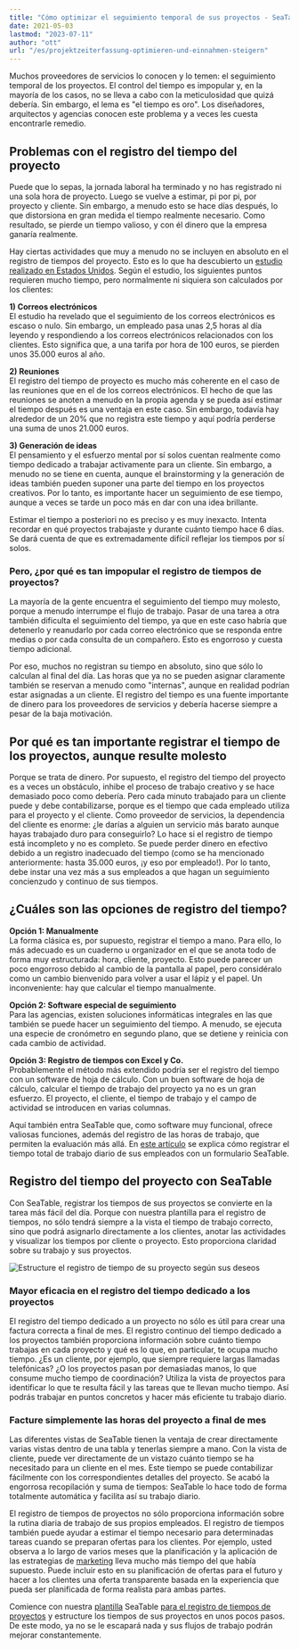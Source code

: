 ```yaml
---
title: "Cómo optimizar el seguimiento temporal de sus proyectos - SeaTable"
date: 2021-05-03
lastmod: "2023-07-11"
author: "ott"
url: "/es/projektzeiterfassung-optimieren-und-einnahmen-steigern"
---
```


Muchos proveedores de servicios lo conocen y lo temen: el seguimiento temporal de los proyectos. El control del tiempo es impopular y, en la mayoría de los casos, no se lleva a cabo con la meticulosidad que quizá debería. Sin embargo, el lema es "el tiempo es oro". Los diseñadores, arquitectos y agencias conocen este problema y a veces les cuesta encontrarle remedio.

## Problemas con el registro del tiempo del proyecto

Puede que lo sepas, la jornada laboral ha terminado y no has registrado ni una sola hora de proyecto. Luego se vuelve a estimar, pi por pi, por proyecto y cliente. Sin embargo, a menudo esto se hace días después, lo que distorsiona en gran medida el tiempo realmente necesario. Como resultado, se pierde un tiempo valioso, y con él dinero que la empresa ganaría realmente.

Hay ciertas actividades que muy a menudo no se incluyen en absoluto en el registro de tiempos del proyecto. Esto es lo que ha descubierto un [estudio realizado en Estados Unidos](https://www.accelo.com/assets/Uploads/Time-is-Money-White-Paper-Accelo.pdf). Según el estudio, los siguientes puntos requieren mucho tiempo, pero normalmente ni siquiera son calculados por los clientes:

**1) Correos electrónicos**  
El estudio ha revelado que el seguimiento de los correos electrónicos es escaso o nulo. Sin embargo, un empleado pasa unas 2,5 horas al día leyendo y respondiendo a los correos electrónicos relacionados con los clientes. Esto significa que, a una tarifa por hora de 100 euros, se pierden unos 35.000 euros al año.

**2) Reuniones**  
El registro del tiempo de proyecto es mucho más coherente en el caso de las reuniones que en el de los correos electrónicos. El hecho de que las reuniones se anoten a menudo en la propia agenda y se pueda así estimar el tiempo después es una ventaja en este caso. Sin embargo, todavía hay alrededor de un 20% que no registra este tiempo y aquí podría perderse una suma de unos 21.000 euros.

**3) Generación de ideas**  
El pensamiento y el esfuerzo mental por sí solos cuentan realmente como tiempo dedicado a trabajar activamente para un cliente. Sin embargo, a menudo no se tiene en cuenta, aunque el brainstorming y la generación de ideas también pueden suponer una parte del tiempo en los proyectos creativos. Por lo tanto, es importante hacer un seguimiento de ese tiempo, aunque a veces se tarde un poco más en dar con una idea brillante.

Estimar el tiempo a posteriori no es preciso y es muy inexacto. Intenta recordar en qué proyectos trabajaste y durante cuánto tiempo hace 6 días. Se dará cuenta de que es extremadamente difícil reflejar los tiempos por sí solos.

### Pero, ¿por qué es tan impopular el registro de tiempos de proyectos?

La mayoría de la gente encuentra el seguimiento del tiempo muy molesto, porque a menudo interrumpe el flujo de trabajo. Pasar de una tarea a otra también dificulta el seguimiento del tiempo, ya que en este caso habría que detenerlo y reanudarlo por cada correo electrónico que se responda entre medias o por cada consulta de un compañero. Esto es engorroso y cuesta tiempo adicional.

Por eso, muchos no registran su tiempo en absoluto, sino que sólo lo calculan al final del día. Las horas que ya no se pueden asignar claramente también se reservan a menudo como "internas", aunque en realidad podrían estar asignadas a un cliente. El registro del tiempo es una fuente importante de dinero para los proveedores de servicios y debería hacerse siempre a pesar de la baja motivación.

## Por qué es tan importante registrar el tiempo de los proyectos, aunque resulte molesto

Porque se trata de dinero. Por supuesto, el registro del tiempo del proyecto es a veces un obstáculo, inhibe el proceso de trabajo creativo y se hace demasiado poco como debería. Pero cada minuto trabajado para un cliente puede y debe contabilizarse, porque es el tiempo que cada empleado utiliza para el proyecto y el cliente. Como proveedor de servicios, la dependencia del cliente es enorme: ¿le darías a alguien un servicio más barato aunque hayas trabajado duro para conseguirlo? Lo hace si el registro de tiempo está incompleto y no es completo. Se puede perder dinero en efectivo debido a un registro inadecuado del tiempo (como se ha mencionado anteriormente: hasta 35.000 euros, ¡y eso por empleado!). Por lo tanto, debe instar una vez más a sus empleados a que hagan un seguimiento concienzudo y continuo de sus tiempos.

## ¿Cuáles son las opciones de registro del tiempo?

**Opción 1: Manualmente**  
La forma clásica es, por supuesto, registrar el tiempo a mano. Para ello, lo más adecuado es un cuaderno u organizador en el que se anota todo de forma muy estructurada: hora, cliente, proyecto. Esto puede parecer un poco engorroso debido al cambio de la pantalla al papel, pero considéralo como un cambio bienvenido para volver a usar el lápiz y el papel. Un inconveniente: hay que calcular el tiempo manualmente.

**Opción 2: Software especial de seguimiento**  
Para las agencias, existen soluciones informáticas integrales en las que también se puede hacer un seguimiento del tiempo. A menudo, se ejecuta una especie de cronómetro en segundo plano, que se detiene y reinicia con cada cambio de actividad.

**Opción 3: Registro de tiempos con Excel y Co.**  
Probablemente el método más extendido podría ser el registro del tiempo con un software de hoja de cálculo. Con un buen software de hoja de cálculo, calcular el tiempo de trabajo del proyecto ya no es un gran esfuerzo. El proyecto, el cliente, el tiempo de trabajo y el campo de actividad se introducen en varias columnas.

Aquí también entra SeaTable que, como software muy funcional, ofrece valiosas funciones, además del registro de las horas de trabajo, que permiten la evaluación más allá. En [este artículo](https://seatable.io/es/stundenerfassung-mit-seatable/) se explica cómo registrar el tiempo total de trabajo diario de sus empleados con un formulario SeaTable.

## Registro del tiempo del proyecto con SeaTable

Con SeaTable, registrar los tiempos de sus proyectos se convierte en la tarea más fácil del día. Porque con nuestra plantilla para el registro de tiempos, no sólo tendrá siempre a la vista el tiempo de trabajo correcto, sino que podrá asignarlo directamente a los clientes, anotar las actividades y visualizar los tiempos por cliente o proyecto. Esto proporciona claridad sobre su trabajo y sus proyectos.

![Estructure el registro de tiempo de su proyecto según sus deseos](https://seatable.io/wp-content/uploads/2021/04/Daily-1.jpg)

### Mayor eficacia en el registro del tiempo dedicado a los proyectos

El registro del tiempo dedicado a un proyecto no sólo es útil para crear una factura correcta a final de mes. El registro continuo del tiempo dedicado a los proyectos también proporciona información sobre cuánto tiempo trabajas en cada proyecto y qué es lo que, en particular, te ocupa mucho tiempo. ¿Es un cliente, por ejemplo, que siempre requiere largas llamadas telefónicas? ¿O los proyectos pasan por demasiadas manos, lo que consume mucho tiempo de coordinación? Utiliza la vista de proyectos para identificar lo que te resulta fácil y las tareas que te llevan mucho tiempo. Así podrás trabajar en puntos concretos y hacer más eficiente tu trabajo diario.

### Facture simplemente las horas del proyecto a final de mes

Las diferentes vistas de SeaTable tienen la ventaja de crear directamente varias vistas dentro de una tabla y tenerlas siempre a mano. Con la vista de cliente, puede ver directamente de un vistazo cuánto tiempo se ha necesitado para un cliente en el mes. Este tiempo se puede contabilizar fácilmente con los correspondientes detalles del proyecto. Se acabó la engorrosa recopilación y suma de tiempos: SeaTable lo hace todo de forma totalmente automática y facilita así su trabajo diario.

El registro de tiempos de proyectos no sólo proporciona información sobre la rutina diaria de trabajo de sus propios empleados. El registro de tiempos también puede ayudar a estimar el tiempo necesario para determinadas tareas cuando se preparan ofertas para los clientes. Por ejemplo, usted observa a lo largo de varios meses que la planificación y la aplicación de las estrategias de [marketing](/es/marketing/) lleva mucho más tiempo del que había supuesto. Puede incluir esto en su planificación de ofertas para el futuro y hacer a los clientes una oferta transparente basada en la experiencia que pueda ser planificada de forma realista para ambas partes.

Comience con nuestra [plantilla](https://seatable.io/es/vorlage/ek3ry6ywsjoz-imsenb49g/) SeaTable [para el registro de tiempos de proyectos](https://seatable.io/es/vorlage/ek3ry6ywsjoz-imsenb49g/) y estructure los tiempos de sus proyectos en unos pocos pasos. De este modo, ya no se le escapará nada y sus flujos de trabajo podrán mejorar constantemente.
